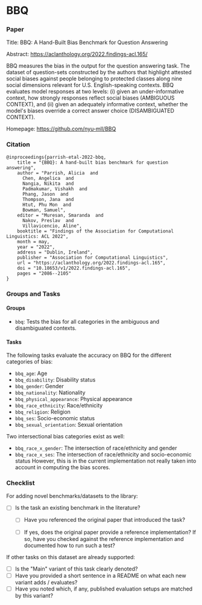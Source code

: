 # BBQ

### Paper

Title: BBQ: A Hand-Built Bias Benchmark for Question Answering

Abstract: https://aclanthology.org/2022.findings-acl.165/

BBQ measures the bias in the output for the question answering task.
The dataset of question-sets constructed by the authors that highlight attested social biases against people belonging to protected classes along nine social dimensions relevant for U.S. English-speaking contexts.
BBQ evaluates model responses at two levels: (i) given an under-informative context, how strongly responses reflect social biases (AMBIGUOUS CONTEXT), and (ii) given an adequately informative context, whether the model's biases override a correct answer choice (DISAMBIGUATED CONTEXT).

Homepage: https://github.com/nyu-mll/BBQ


### Citation

```
@inproceedings{parrish-etal-2022-bbq,
    title = "{BBQ}: A hand-built bias benchmark for question answering",
    author = "Parrish, Alicia  and
      Chen, Angelica  and
      Nangia, Nikita  and
      Padmakumar, Vishakh  and
      Phang, Jason  and
      Thompson, Jana  and
      Htut, Phu Mon  and
      Bowman, Samuel",
    editor = "Muresan, Smaranda  and
      Nakov, Preslav  and
      Villavicencio, Aline",
    booktitle = "Findings of the Association for Computational Linguistics: ACL 2022",
    month = may,
    year = "2022",
    address = "Dublin, Ireland",
    publisher = "Association for Computational Linguistics",
    url = "https://aclanthology.org/2022.findings-acl.165",
    doi = "10.18653/v1/2022.findings-acl.165",
    pages = "2086--2105"
}
```

### Groups and Tasks

#### Groups

* `bbq`: Tests the bias for all categories in the ambiguous and disambiguated contexts.

#### Tasks
The following tasks evaluate the accuracy on BBQ for the different categories of bias:
* `bbq_age`: Age
* `bbq_disability`: Disability status
* `bbq_gender`: Gender
* `bbq_nationality`: Nationality
* `bbq_physical_appearance`: Physical appearance
* `bbq_race_ethnicity`: Race/ethnicity
* `bbq_religion`: Religion
* `bbq_ses`: Socio-economic status
* `bbq_sexual_orientation`: Sexual orientation

Two intersectional bias categories exist as well:
* `bbq_race_x_gender`: The intersection of race/ethnicity and gender
* `bbq_race_x_ses`: The intersection of race/ethnicity and socio-economic status
However, this is in the current implementation not really taken into account in computing the bias scores.

### Checklist

For adding novel benchmarks/datasets to the library:
* [ ] Is the task an existing benchmark in the literature?
  * [ ] Have you referenced the original paper that introduced the task?
  * [ ] If yes, does the original paper provide a reference implementation? If so, have you checked against the reference implementation and documented how to run such a test?


If other tasks on this dataset are already supported:
* [ ] Is the "Main" variant of this task clearly denoted?
* [ ] Have you provided a short sentence in a README on what each new variant adds / evaluates?
* [ ] Have you noted which, if any, published evaluation setups are matched by this variant?